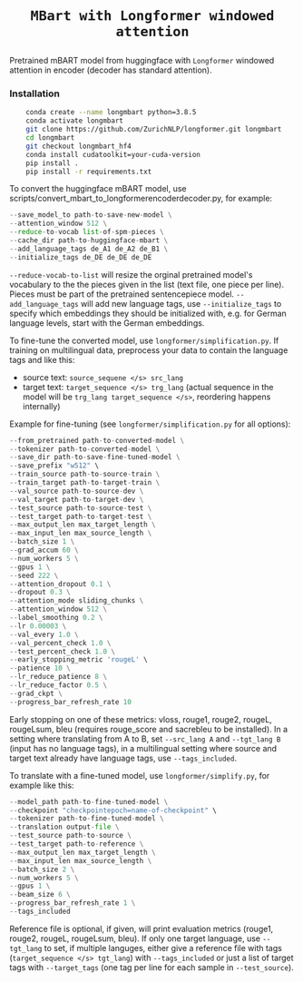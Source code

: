 # <p align=center>`MBart with Longformer windowed attention`</p>

Pretrained mBART model from huggingface with `Longformer` windowed attention in encoder (decoder has standard attention).

### Installation

```bash
    conda create --name longmbart python=3.8.5
    conda activate longmbart
    git clone https://github.com/ZurichNLP/longformer.git longmbart
    cd longmbart
    git checkout longmbart_hf4
    conda install cudatoolkit=your-cuda-version
    pip install .
    pip install -r requirements.txt
  ```
    
   To convert the huggingface mBART model, use scripts/convert_mbart_to_longformerencoderdecoder.py, for example:
   
   ```python $longformer_dir/scripts/convert_mbart_to_longformerencoderdecoder.py \
   --save_model_to path-to-save-new-model \
   --attention_window 512 \
   --reduce-to-vocab list-of-spm-pieces \
   --cache_dir path-to-huggingface-mbart \
   --add_language_tags de_A1 de_A2 de_B1 \
   --initialize_tags de_DE de_DE de_DE
   ```
    
   `--reduce-vocab-to-list` will resize the orginal pretrained model's vocabulary to the the pieces given in the list (text file, one piece per line). Pieces must be part of the pretrained sentencepiece model. 
   `--add_language_tags` will add new language tags, use `--initialize_tags` to specify which embeddings they should be initialized with, e.g. for German language levels, start with the German embeddings.
   
   To fine-tune the converted model, use `longformer/simplification.py`. If training on multilingual data, preprocess your data to contain the language tags and </s> like this:
   * source text: `source_sequene </s> src_lang`
   * target text: `target_sequence </s> trg_lang` (actual sequence in the model will be `trg_lang target_sequence </s>`, reordering happens internally)
   
 Example for fine-tuning (see `longformer/simplification.py` for all options):
   
```python -m longformer.simplification \
--from_pretrained path-to-converted-model \
--tokenizer path-to-converted-model \
--save_dir path-to-save-fine-tuned-model \
--save_prefix "w512" \
--train_source path-to-source-train \
--train_target path-to-target-train \
--val_source path-to-source-dev \
--val_target path-to-target-dev \
--test_source path-to-source-test \
--test_target path-to-target-test \
--max_output_len max_target_length \
--max_input_len max_source_length \
--batch_size 1 \
--grad_accum 60 \
--num_workers 5 \
--gpus 1 \
--seed 222 \
--attention_dropout 0.1 \
--dropout 0.3 \
--attention_mode sliding_chunks \
--attention_window 512 \
--label_smoothing 0.2 \
--lr 0.00003 \
--val_every 1.0 \
--val_percent_check 1.0 \
--test_percent_check 1.0 \
--early_stopping_metric 'rougeL' \
--patience 10 \
--lr_reduce_patience 8 \
--lr_reduce_factor 0.5 \
--grad_ckpt \
--progress_bar_refresh_rate 10
```

Early stopping on one of these metrics: vloss, rouge1, rouge2, rougeL, rougeLsum, bleu (requires rouge_score and sacrebleu to be installed).
In a setting where translating from A to B, set `--src_lang A` and `--tgt_lang B` (input has no language tags), in a multilingual setting where source and target text already have language tags, use `--tags_included`. 

To translate with a fine-tuned model, use `longformer/simplify.py`, for example like this:
```python -m longformer.simplify \
--model_path path-to-fine-tuned-model \
--checkpoint "checkpointepoch=name-of-checkpoint" \
--tokenizer path-to-fine-tuned-model \
--translation output-file \
--test_source path-to-source \
--test_target path-to-reference \
--max_output_len max_target_length \
--max_input_len max_source_length \
--batch_size 2 \
--num_workers 5 \
--gpus 1 \
--beam_size 6 \
--progress_bar_refresh_rate 1 \
--tags_included
```
Reference file is optional, if given, will print evaluation metrics (rouge1, rouge2, rougeL, rougeLsum, bleu). 
If only one target language, use `--tgt_lang` to set, if multiple languges, either give a reference file with tags (`target_sequence </s> tgt_lang`) with `--tags_included` or just a list of target tags with `--target_tags` (one tag per line for each sample in `--test_source`).
